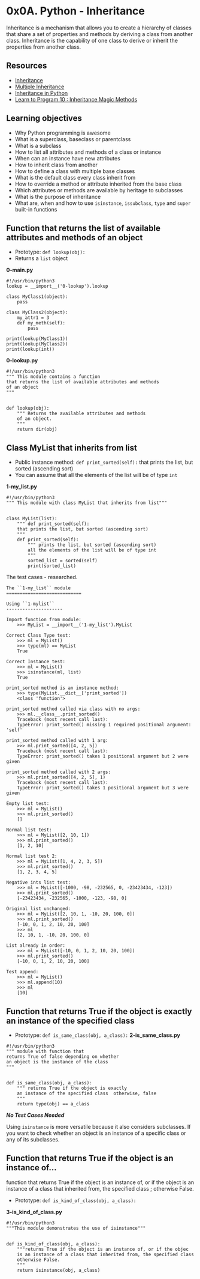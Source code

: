# 0x0A. Python - Inheritance
Inheritance is a mechanism that allows you to create a hierarchy of classes that share a set of properties and methods by deriving a class from another class. Inheritance is the capability of one class to derive or inherit the properties from another class. 

## Resources
* [Inheritance](https://docs.python.org/3/tutorial/classes.html#inheritance)
* [Multiple Inheritance](https://docs.python.org/3/tutorial/classes.html#multiple-inheritance)
* [Inheritance in Python](https://www.geeksforgeeks.org/inheritance-in-python/)
* [Learn to Program 10 : Inheritance Magic Methods](https://www.youtube.com/watch?v=d8kCdLCi6Lk)

## Learning objectives
* Why Python programming is awesome
* What is a superclass, baseclass or parentclass
* What is a subclass
* How to list all attributes and methods of a class or instance
* When can an instance have new attributes
* How to inherit class from another
* How to define a class with multiple base classes
* What is the default class every class inherit from
* How to override a method or attribute inherited from the base class
* Which attributes or methods are available by heritage to subclasses
* What is the purpose of inheritance
* What are, when and how to use `isinstance`, `issubclass`, `type` and `super` built-in functions

## Function that returns the list of available attributes and methods of an object
* Prototype: `def lookup(obj):`
* Returns a `list` object

**0-main.py**
```
#!/usr/bin/python3
lookup = __import__('0-lookup').lookup

class MyClass1(object):
    pass

class MyClass2(object):
    my_attr1 = 3
    def my_meth(self):
        pass

print(lookup(MyClass1))
print(lookup(MyClass2))
print(lookup(int))
```

**0-lookup.py**
```
#!/usr/bin/python3
""" This module contains a function
that returns the list of available attributes and methods
of an object
"""


def lookup(obj):
    """ Returns the available attributes and methods
    of an object.
    """
    return dir(obj)
```

## Class MyList that inherits from list
* Public instance method: `def print_sorted(self):` that prints the list, but sorted (ascending sort)
* You can assume that all the elements of the list will be of type `int`

**1-my_list.py**
```
#!/usr/bin/python3
""" This module with class MyList that inherits from list"""


class MyList(list):
    """ def print_sorted(self):
    that prints the list, but sorted (ascending sort)
    """
    def print_sorted(self):
        """ prints the list, but sorted (ascending sort)
        all the elements of the list will be of type int
        """
        sorted_list = sorted(self)
        print(sorted_list)
```

The test cases - researched.

```
The ``1-my_list`` module
============================

Using ``1-mylist``
---------------------

Import function from module:
    >>> MyList = __import__('1-my_list').MyList

Correct Class Type test:
    >>> ml = MyList()
    >>> type(ml) == MyList
    True

Correct Instance test:
    >>> ml = MyList()
    >>> isinstance(ml, list)
    True

print_sorted method is an instance method:
    >>> type(MyList.__dict__['print_sorted'])
    <class 'function'>

print_sorted method called via class with no args:
    >>> ml.__class__.print_sorted()
    Traceback (most recent call last):
    TypeError: print_sorted() missing 1 required positional argument: 'self'

print_sorted method called with 1 arg:
    >>> ml.print_sorted([4, 2, 5])
    Traceback (most recent call last):
    TypeError: print_sorted() takes 1 positional argument but 2 were given

print_sorted method called with 2 args:
    >>> ml.print_sorted([4, 2, 5], 1)
    Traceback (most recent call last):
    TypeError: print_sorted() takes 1 positional argument but 3 were given

Empty list test:
    >>> ml = MyList()
    >>> ml.print_sorted()
    []

Normal list test:
    >>> ml = MyList([2, 10, 1])
    >>> ml.print_sorted()
    [1, 2, 10]

Normal list test 2:
    >>> ml = MyList([1, 4, 2, 3, 5])
    >>> ml.print_sorted()
    [1, 2, 3, 4, 5]

Negative ints list test:
    >>> ml = MyList([-1000, -98, -232565, 0, -23423434, -123])
    >>> ml.print_sorted()
    [-23423434, -232565, -1000, -123, -98, 0]

Original list unchanged:
    >>> ml = MyList([2, 10, 1, -10, 20, 100, 0])
    >>> ml.print_sorted()
    [-10, 0, 1, 2, 10, 20, 100]
    >>> ml
    [2, 10, 1, -10, 20, 100, 0]

List already in order:
    >>> ml = MyList([-10, 0, 1, 2, 10, 20, 100])
    >>> ml.print_sorted()
    [-10, 0, 1, 2, 10, 20, 100]

Test append:
    >>> ml = MyList()
    >>> ml.append(10)
    >>> ml
    [10]
```

## Function that returns True if the object is exactly an instance of the specified class
* Prototype: `def is_same_class(obj, a_class):`
**2-is_same_class.py**
```
#!/usr/bin/python3
""" module with function that
returns True of false depending on whether
an object is the instance of the class
"""


def is_same_class(obj, a_class):
    """ returns True if the object is exactly
    an instance of the specified class  otherwise, false
    """
    return type(obj) == a_class
```

***No Test Cases Needed***

Using `isinstance` is more versatile because it also considers subclasses. If you want to check whether an object is an instance of a specific class or any of its subclasses.

## Function that returns True if the object is an instance of...
function that returns True if the object is an instance of, or if the object is an instance of a class that inherited from, the specified class ; otherwise False.
* Prototype: `def is_kind_of_class(obj, a_class):`

**3-is_kind_of_class.py**
```
#!/usr/bin/python3
"""This module demonstrates the use of isinstance"""


def is_kind_of_class(obj, a_class):
    """returns True if the object is an instance of, or if the objec
    is an instance of a class that inherited from, the specified class
    otherwise False.
    """
    return isinstance(obj, a_class)
```
